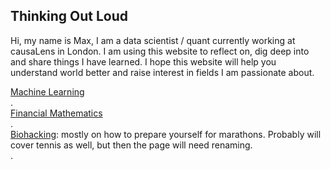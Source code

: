 ## Thinking Out Loud

Hi, my name is Max, I am a data scientist / quant currently working at causaLens in London. I am using this website to reflect on, dig deep into and share things I have learned. I hope this website will help you understand world better and raise interest in fields I am passionate about.

[Machine Learning](ML.md)<br />.   
[Financial Mathematics](FM.md)<br />.     
[Biohacking](BIOHACKING.md): mostly on how to prepare yourself for marathons. Probably will cover tennis as well, but then the page will need renaming.<br />.       
